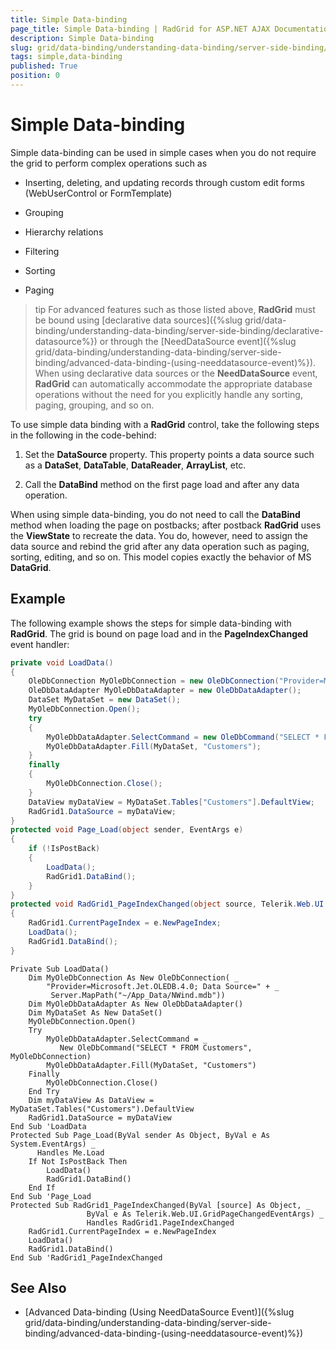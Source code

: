 ```yaml
---
title: Simple Data-binding
page_title: Simple Data-binding | RadGrid for ASP.NET AJAX Documentation
description: Simple Data-binding
slug: grid/data-binding/understanding-data-binding/server-side-binding/simple-data-binding
tags: simple,data-binding
published: True
position: 0
---
```


# Simple Data-binding



Simple data-binding can be used in simple cases when you do not require the grid to perform complex operations such as

* Inserting, deleting, and updating records through custom edit forms (WebUserControl or FormTemplate)

* Grouping

* Hierarchy relations

* Filtering

* Sorting

* Paging

>tip For advanced features such as those listed above, **RadGrid** must be bound using [declarative data sources]({%slug grid/data-binding/understanding-data-binding/server-side-binding/declarative-datasource%}) or through the [NeedDataSource event]({%slug grid/data-binding/understanding-data-binding/server-side-binding/advanced-data-binding-(using-needdatasource-event)%}). When using declarative data sources or the **NeedDataSource** event, **RadGrid** can automatically accommodate the appropriate database operations without the need for you explicitly handle any sorting, paging, grouping, and so on.
>


To use simple data binding with a **RadGrid** control, take the following steps in the following in the code-behind:

1. Set the **DataSource** property. This property points a data source such as a **DataSet**, **DataTable**, **DataReader**, **ArrayList**, etc.

1. Call the **DataBind** method on the first page load and after any data operation.

When using simple data-binding, you do not need to call the **DataBind** method when loading the page on postbacks; after postback **RadGrid** uses the **ViewState** to recreate the data. You do, however, need to assign the data source and rebind the grid after any data operation such as paging, sorting, editing, and so on. This model copies exactly the behavior of MS **DataGrid**.

## Example

The following example shows the steps for simple data-binding with **RadGrid**. The grid is bound on page load and in the **PageIndexChanged** event handler:



````C#
private void LoadData()
{
    OleDbConnection MyOleDbConnection = new OleDbConnection("Provider=Microsoft.Jet.OLEDB.4.0; Data Source=" + Server.MapPath("~/App_Data/NWind.mdb"));
    OleDbDataAdapter MyOleDbDataAdapter = new OleDbDataAdapter();
    DataSet MyDataSet = new DataSet();
    MyOleDbConnection.Open();
    try
    {
        MyOleDbDataAdapter.SelectCommand = new OleDbCommand("SELECT * FROM Customers", MyOleDbConnection);
        MyOleDbDataAdapter.Fill(MyDataSet, "Customers");
    }
    finally
    {
        MyOleDbConnection.Close();
    }
    DataView myDataView = MyDataSet.Tables["Customers"].DefaultView;
    RadGrid1.DataSource = myDataView;
}
protected void Page_Load(object sender, EventArgs e)
{
    if (!IsPostBack)
    {
        LoadData();
        RadGrid1.DataBind();
    }
}
protected void RadGrid1_PageIndexChanged(object source, Telerik.Web.UI.GridPageChangedEventArgs e)
{
    RadGrid1.CurrentPageIndex = e.NewPageIndex;
    LoadData();
    RadGrid1.DataBind();
}
````
````VB
Private Sub LoadData()
    Dim MyOleDbConnection As New OleDbConnection( _
        "Provider=Microsoft.Jet.OLEDB.4.0; Data Source=" + _
         Server.MapPath("~/App_Data/NWind.mdb"))
    Dim MyOleDbDataAdapter As New OleDbDataAdapter()
    Dim MyDataSet As New DataSet()
    MyOleDbConnection.Open()
    Try
        MyOleDbDataAdapter.SelectCommand = _
           New OleDbCommand("SELECT * FROM Customers", MyOleDbConnection)
        MyOleDbDataAdapter.Fill(MyDataSet, "Customers")
    Finally
        MyOleDbConnection.Close()
    End Try
    Dim myDataView As DataView = MyDataSet.Tables("Customers").DefaultView
    RadGrid1.DataSource = myDataView
End Sub 'LoadData
Protected Sub Page_Load(ByVal sender As Object, ByVal e As System.EventArgs) _
      Handles Me.Load
    If Not IsPostBack Then
        LoadData()
        RadGrid1.DataBind()
    End If
End Sub 'Page_Load
Protected Sub RadGrid1_PageIndexChanged(ByVal [source] As Object, _
                 ByVal e As Telerik.Web.UI.GridPageChangedEventArgs) _
                 Handles RadGrid1.PageIndexChanged
    RadGrid1.CurrentPageIndex = e.NewPageIndex
    LoadData()
    RadGrid1.DataBind()
End Sub 'RadGrid1_PageIndexChanged 
````


## See Also

 * [Advanced Data-binding (Using NeedDataSource Event)]({%slug grid/data-binding/understanding-data-binding/server-side-binding/advanced-data-binding-(using-needdatasource-event)%})
